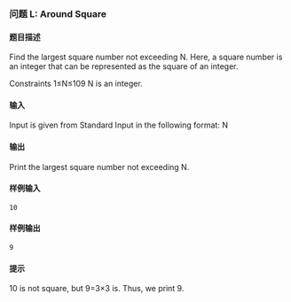 ### 问题 L: Around Square

#### 题目描述

Find the largest square number not exceeding N. Here, a square number is an integer that can be represented as the square of an integer.

Constraints
1≤N≤109
N is an integer.

#### 输入

Input is given from Standard Input in the following format:
N

#### 输出

Print the largest square number not exceeding N.

#### 样例输入

```
10
```

#### 样例输出

```
9
```

#### 提示

10 is not square, but 9=3×3 is. Thus, we print 9.